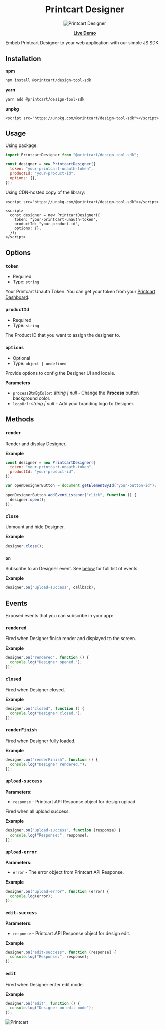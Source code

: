 <div align="center">
<h1>Printcart Designer</h1>
<div align="center" style={{d}}>
  <img src="https://files.printcart.com/default/printcart-designer.gif" alt="Printcart Designer" />
</div>
<p align="center">
  <strong>
    <a href="https://dev01.netbaseteam.com/designtool/">Live Demo</a>
  </strong>
</p>
</div>

Embeb Printcart Designer to your web application with our simple JS SDK.

## Installation

**npm**

```bash
npm install @printcart/design-tool-sdk
```

**yarn**

```bash
yarn add @printcart/design-tool-sdk
```

**unpkg**

```
<script src="https://unpkg.com/@printcart/design-tool-sdk"></script>
```

## Usage

Using package:

```js
import PrintcartDesigner from "@printcart/design-tool-sdk";

const designer = new PrintcartDesigner({
  token: "your-printcart-unauth-token",
  productId: "your-product-id",
  options: {},
});
```

Using CDN-hosted copy of the library:

```
<script src="https://unpkg.com/@printcart/design-tool-sdk"></script>

<script>
  const designer = new PrintcartDesigner({
    token: "your-printcart-unauth-token",
    productId: "your-product-id",
    options: {},
  });
</script>
```

## Options

### `token`

- Required
- Type: `string`

Your Printcart Unauth Token. You can get your token from your [Printcart Dashboard](https://dashboard.printcart.com/settings).

### `productId`

- Required
- Type: `string`

The Product ID that you want to assign the designer to.

### `options`

- Optional
- Type: `object | undefined`

Provide options to config the Designer UI and locale.

**Parameters**

- `processBtnBgColor`: _string | null_ - Change the **Process** button background color.
- `logoUrl`: _string | null_ - Add your branding logo to Designer.

## Methods

### `render`

Render and display Designer.

**Example**

```js
const designer = new PrintcartDesigner({
  token: "your-printcart-unauth-token",
  productId: "your-product-id",
});

var openDesignerButton = document.getElementById("your-button-id");

openDesignerButton.addEventListener("click", function () {
  designer.open();
});
```

### `close`

Unmount and hide Designer.

**Example**

```js
designer.close();
```

### `on`

Subscribe to an Designer event. See [below](#events) for full list of events.

**Example**

```js
designer.on("upload-success", callback);
```

## Events

Exposed events that you can subscribe in your app:

### `rendered`

Fired when Designer finish render and displayed to the screen.

**Example**

```js
designer.on("rendered", function () {
  console.log("Designer opened.");
});
```

### `closed`

Fired when Designer closed.

**Example**

```js
designer.on("closed", function () {
  console.log("Designer closed.");
});
```

### `renderFinish`

Fired when Designer fully loaded.

**Example**

```js
designer.on("renderFinish", function () {
  console.log("Designer rendered.");
});
```

### `upload-success`

**Parameters**:

- `response` - Printcart API Response object for design upload.

Fired when all upload success.

**Example**

```js
designer.on("upload-success", function (response) {
  console.log("Response:", response);
});
```

### `upload-error`

**Parameters**:

- `error` - The error object from Printcart API Response.

**Example**

```js
designer.on("upload-error", function (error) {
  console.log(error);
});
```

### `edit-success`

**Parameters**:

- `response` - Printcart API Response object for design edit.

**Example**

```js
designer.on("edit-success", function (response) {
  console.log("Response:", response);
});
```

### `edit`

Fired when Designer enter edit mode.

**Example**

```js
designer.on("edit", function () {
  console.log("Designer on edit mode");
});
```

<img src="https://www.printcart.com/_next/static/image/src/common/assets/image/appModern/printcart-logo.db99b3d8b92bca6ff946c0869b114589.png" alt="Printcart" />
